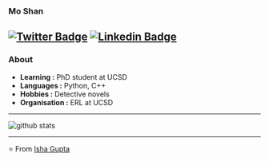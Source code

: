 ### Mo Shan  
[![Twitter Badge](https://img.shields.io/badge/-Mo_Shan-1ca0f1?style=flat-square&logo=twitter&logoColor=white&link=https://twitter.com/Isha_1321)](https://twitter.com/MoShan70924795)  [![Linkedin Badge](https://img.shields.io/badge/-Mo_Shan-blue?style=flat-square&logo=Linkedin&logoColor=white&link=https://www.linkedin.com/in/ishagupta20//)](https://www.linkedin.com/in/mo-shan-21393452/)
---------------------------------------------------------------------------------------------------------------------------------------------------------------------------------
### About

-  **Learning :** PhD student at UCSD
-  **Languages :** Python, C++
-  **Hobbies :** Detective novels 
-  **Organisation :** ERL at UCSD 

---------------------------------------------------------------------------------------------------------------------------------------------------------------------------------

![github stats](https://github-readme-stats.vercel.app/api?username=moshanATucsd&show_icons=true)

---------------------------------------------------------------------------------------------------------------------------------------------------------------------------------


⭐️ From [Isha Gupta](https://github.com/Isha2103)
